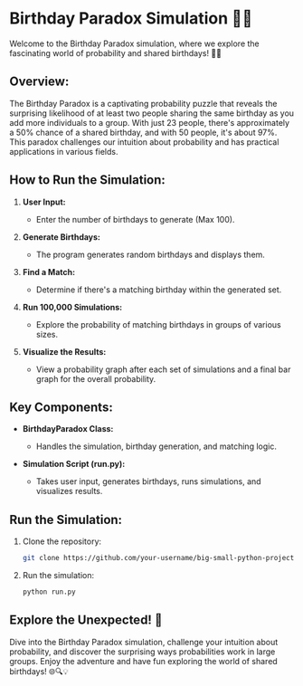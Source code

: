# Birthday Paradox Simulation 🎉🎂

Welcome to the Birthday Paradox simulation, where we explore the fascinating world of probability and shared birthdays! 📅🤯

## Overview:

The Birthday Paradox is a captivating probability puzzle that reveals the surprising likelihood of at least two people sharing the same birthday as you add more individuals to a group. With just 23 people, there's approximately a 50% chance of a shared birthday, and with 50 people, it's about 97%. This paradox challenges our intuition about probability and has practical applications in various fields.

## How to Run the Simulation:

1. **User Input:**
   - Enter the number of birthdays to generate (Max 100).

2. **Generate Birthdays:**
   - The program generates random birthdays and displays them.

3. **Find a Match:**
   - Determine if there's a matching birthday within the generated set.

4. **Run 100,000 Simulations:**
   - Explore the probability of matching birthdays in groups of various sizes.

5. **Visualize the Results:**
   - View a probability graph after each set of simulations and a final bar graph for the overall probability.

## Key Components:

- **BirthdayParadox Class:**
  - Handles the simulation, birthday generation, and matching logic.

- **Simulation Script (run.py):**
  - Takes user input, generates birthdays, runs simulations, and visualizes results.

## Run the Simulation:

1. Clone the repository:
   ```bash
   git clone https://github.com/your-username/big-small-python-projects.git
   ```

2. Run the simulation:
   ```bash
   python run.py
   ```

## Explore the Unexpected! 🚀

Dive into the Birthday Paradox simulation, challenge your intuition about probability, and discover the surprising ways probabilities work in large groups. Enjoy the adventure and have fun exploring the world of shared birthdays! 🌐🔍💡
